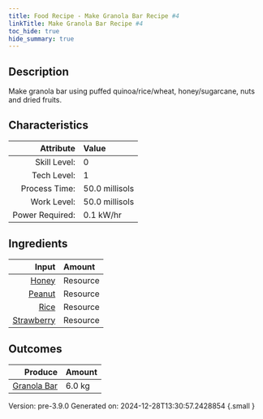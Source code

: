 ```yaml
---
title: Food Recipe - Make Granola Bar Recipe #4
linkTitle: Make Granola Bar Recipe #4
toc_hide: true
hide_summary: true
---
```


## Description
Make granola bar using puffed quinoa/rice/wheat, honey/sugarcane, nuts and dried fruits.

## Characteristics

| Attribute      | Value |
|--------:|:------|
|Skill Level:|0|
|Tech Level:|1|
|Process Time:|50.0 millisols|
|Work Level:|50.0 millisols|
|Power Required:|0.1 kW/hr|

## Ingredients

| Input      | Amount |
|--------:|:------|
|[Honey](/docs/definitions/resource/honey)|Resource|0.5 kg|
|[Peanut](/docs/definitions/resource/peanut)|Resource|1.0 kg|
|[Rice](/docs/definitions/resource/rice)|Resource|4.0 kg|
|[Strawberry](/docs/definitions/resource/strawberry)|Resource|0.5 kg|

## Outcomes


| Produce      | Amount |
|--------:|:------|
|[Granola Bar](/docs/definitions/resource/granola-bar)|6.0 kg|


Version: pre-3.9.0 Generated on: 2024-12-28T13:30:57.2428854
{.small }

